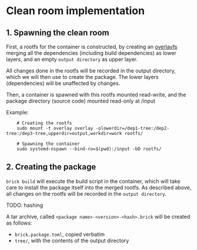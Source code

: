# Clean room implementation

## 1. Spawning the clean room

First, a rootfs for the container is constructed, by creating an [overlayfs](https://www.kernel.org/doc/Documentation/filesystems/overlayfs.txt) merging all the dependencies (including build dependencies) as lower layers, and an empty `output directory` as upper layer.

All changes done in the rootfs will be recorded in the output directory, which we will then use to create the package. The lower layers (dependencies) will be unaffected by changes.

Then, a container is spawned with this rootfs mounted read-write, and the package directory (source code) mounted read-only at /input

Example:

```
    # Creating the rootfs
    sudo mount -t overlay overlay -olowerdir=/dep1-tree:/dep2-tree:/dep3-tree,upperdir=output,workdir=work rootfs/

    # Spawning the container
    sudo systemd-nspawn --bind-ro=$(pwd):/input -bD rootfs/
```

## 2. Creating the package

`brick build` will execute the build script in the container, which will take care to install the package itself into the merged rootfs. As described above, all changes on the rootfs will be recorded in the `output directory`.

TODO: hashing

A tar archive, called `<package name>-<version>-<hash>.brick` will be created as follows:
- `brick.package.toml`, copied verbatim
- `tree/`, with the contents of the output directory
